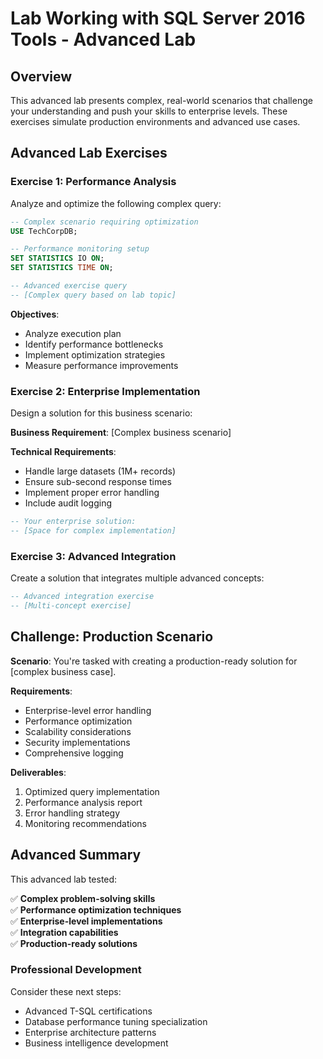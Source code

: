 # Lab Working with SQL Server 2016 Tools - Advanced Lab

## Overview
This advanced lab presents complex, real-world scenarios that challenge your understanding and push your skills to enterprise levels. These exercises simulate production environments and advanced use cases.

## Advanced Lab Exercises

### Exercise 1: Performance Analysis
Analyze and optimize the following complex query:

```sql
-- Complex scenario requiring optimization
USE TechCorpDB;

-- Performance monitoring setup
SET STATISTICS IO ON;
SET STATISTICS TIME ON;

-- Advanced exercise query
-- [Complex query based on lab topic]
```

**Objectives**:
- Analyze execution plan
- Identify performance bottlenecks
- Implement optimization strategies
- Measure performance improvements

### Exercise 2: Enterprise Implementation
Design a solution for this business scenario:

**Business Requirement**: [Complex business scenario]

**Technical Requirements**:
- Handle large datasets (1M+ records)
- Ensure sub-second response times
- Implement proper error handling
- Include audit logging

```sql
-- Your enterprise solution:
-- [Space for complex implementation]
```

### Exercise 3: Advanced Integration
Create a solution that integrates multiple advanced concepts:

```sql
-- Advanced integration exercise
-- [Multi-concept exercise]
```

## Challenge: Production Scenario

**Scenario**: You're tasked with creating a production-ready solution for [complex business case].

**Requirements**:
- Enterprise-level error handling
- Performance optimization
- Scalability considerations
- Security implementations
- Comprehensive logging

**Deliverables**:
1. Optimized query implementation
2. Performance analysis report
3. Error handling strategy
4. Monitoring recommendations

## Advanced Summary

This advanced lab tested:

✅ **Complex problem-solving skills**  
✅ **Performance optimization techniques**  
✅ **Enterprise-level implementations**  
✅ **Integration capabilities**  
✅ **Production-ready solutions**  

### Professional Development
Consider these next steps:
- Advanced T-SQL certifications
- Database performance tuning specialization
- Enterprise architecture patterns
- Business intelligence development
